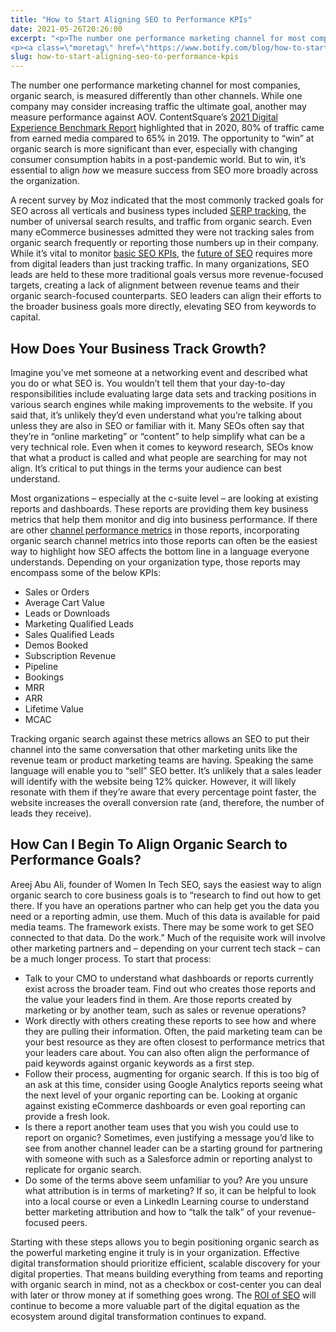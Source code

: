 ```yaml
---
title: "How to Start Aligning SEO to Performance KPIs"
date: 2021-05-26T20:26:00
excerpt: "<p>The number one performance marketing channel for most companies, organic search, is measured differently than other channels. While one company may consider increasing traffic the ultimate goal, another may measure performance against AOV. ContentSquare’s 2021 Digital Experience Benchmark Report highlighted that in 2020, 80% of traffic came from earned media compared to 65% in 2019.&hellip; </p>
<p><a class=\"moretag\" href=\"https://www.botify.com/blog/how-to-start-aligning-seo-to-performance-kpis\">Read the full article</a></p>"
slug: how-to-start-aligning-seo-to-performance-kpis
---
```



<p>The number one performance marketing channel for most companies, organic search, is measured differently than other channels. While one company may consider increasing traffic the ultimate goal, another may measure performance against AOV. ContentSquare’s <a href="https://contentsquare.com/insights/digital-analytics-benchmarks/">2021 Digital Experience Benchmark Report</a> highlighted that in 2020, 80% of traffic came from earned media compared to 65% in 2019. The opportunity to “win” at organic search is more significant than ever, especially with changing consumer consumption habits in a post-pandemic world. But to win, it’s essential to align <em>how</em> we measure success from SEO more broadly across the organization.&nbsp;</p>



<p>A recent survey by Moz indicated that the most commonly tracked goals for SEO across all verticals and business types included <a href="https://www.botify.com/blog/enterprise-seo-keyword-tracking" target="_blank" rel="noreferrer noopener">SERP tracking</a>, the number of universal search results, and traffic from organic search. Even many eCommerce businesses admitted they were not tracking sales from organic search frequently or reporting those numbers up in their company. While it’s vital to monitor <a href="https://www.botify.com/blog/top-5-performance-marketing-kpis-for-seo">basic SEO KPIs</a>, the <a href="https://www.botify.com/blog/the-future-of-search">future of SEO</a> requires more from digital leaders than just tracking traffic. In many organizations, SEO leads are held to these more traditional goals versus more revenue-focused targets, creating a lack of alignment between revenue teams and their organic search-focused counterparts. SEO leaders can align their efforts to the broader business goals more directly, elevating SEO from keywords to capital.</p>



<h2 class="wp-block-heading" id="h-how-does-your-business-track-growth">How Does Your Business Track Growth?</h2>



<p>Imagine you’ve met someone at a networking event and described what you do or what SEO is. You wouldn’t tell them that your day-to-day responsibilities include evaluating large data sets and tracking positions in various search engines while making improvements to the website. If you said that, it’s unlikely they’d even understand what you’re talking about unless they are also in SEO or familiar with it. Many SEOs often say that they’re in “online marketing” or “content” to help simplify what can be a very technical role. Even when it comes to keyword research, SEOs know that what a product is called and what people are searching for may not align. It’s critical to put things in the terms your audience can best understand.&nbsp;</p>



<p>Most organizations &#8211; especially at the c-suite level &#8211; are looking at existing reports and dashboards. These reports are providing them key business metrics that help them monitor and dig into business performance. If there are other <a href="https://www.botify.com/blog/the-most-effective-digital-marketing-channels-for-enterprises-why-organic" target="_blank" rel="noreferrer noopener">channel performance metrics</a> in those reports, incorporating organic search channel metrics into those reports can often be the easiest way to highlight how SEO affects the bottom line in a language everyone understands. Depending on your organization type, those reports may encompass some of the below KPIs:</p>



<ul>
<li>Sales or Orders</li>



<li>Average Cart Value</li>



<li>Leads or Downloads</li>



<li>Marketing Qualified Leads</li>



<li>Sales Qualified Leads</li>



<li>Demos Booked</li>



<li>Subscription Revenue</li>



<li>Pipeline</li>



<li>Bookings</li>



<li>MRR</li>



<li>ARR</li>



<li>Lifetime Value</li>



<li>MCAC</li>
</ul>



<p>Tracking organic search against these metrics allows an SEO to put their channel into the same conversation that other marketing units like the revenue team or product marketing teams are having. Speaking the same language will enable you to “sell” SEO better. It’s unlikely that a sales leader will identify with the website being 12% quicker. However, it will likely resonate with them if they’re aware that every percentage point faster, the website increases the overall conversion rate (and, therefore, the number of leads they receive).</p>



<h2 class="wp-block-heading" id="h-how-can-i-begin-to-align-organic-search-to-performance-goals">How Can I Begin To Align Organic Search to Performance Goals?</h2>



<p>Areej Abu Ali, founder of Women In Tech SEO, says the easiest way to align organic search to core business goals is to “research to find out how to get there. If you have an operations partner who can help get you the data you need or a reporting admin, use them. Much of this data is available for paid media teams. The framework exists. There may be some work to get SEO connected to that data. Do the work.” Much of the requisite work will involve other marketing partners and &#8211; depending on your current tech stack &#8211; can be a much longer process. To start that process:</p>



<ul>
<li>Talk to your CMO to understand what dashboards or reports currently exist across the broader team. Find out who creates those reports and the value your leaders find in them. Are those reports created by marketing or by another team, such as sales or revenue operations?&nbsp;</li>



<li>Work directly with others creating these reports to see how and where they are pulling their information. Often, the paid marketing team can be your best resource as they are often closest to performance metrics that your leaders care about. You can also often align the performance of paid keywords against organic keywords as a first step.&nbsp;</li>



<li>Follow their process, augmenting for organic search. If this is too big of an ask at this time, consider using Google Analytics reports seeing what the next level of your organic reporting can be. Looking at organic against existing eCommerce dashboards or even goal reporting can provide a fresh look.</li>



<li>Is there a report another team uses that you wish you could use to report on organic? Sometimes, even justifying a message you’d like to see from another channel leader can be a starting ground for partnering with someone with such as a Salesforce admin or reporting analyst to replicate for organic search.</li>



<li>Do some of the terms above seem unfamiliar to you? Are you unsure what attribution is in terms of marketing? If so, it can be helpful to look into a local course or even a LinkedIn Learning course to understand better marketing attribution and how to “talk the talk” of your revenue-focused peers.&nbsp;</li>
</ul>



<p>Starting with these steps allows you to begin positioning organic search as the powerful marketing engine it truly is in your organization. Effective digital transformation should prioritize efficient, scalable discovery for your digital properties. That means building everything from teams and reporting with organic search in mind, not as a checkbox or cost-center you can deal with later or throw money at if something goes wrong.&nbsp;The <a href="https://www.botify.com/blog/roi-seo" target="_blank" rel="noreferrer noopener">ROI of SEO</a> will continue to become a more valuable part of the digital equation as the ecosystem around digital transformation continues to expand. </p>
